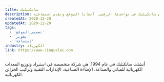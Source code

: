 ```yaml
---
title: سانكيليك
description: تعاونت يونيفارواب مع سانكيليك في تواجدها الرقمي. أنشأنا الموقع ونقدم إستضافته.
createdAt: 2020-12-20
updatedAt: 2020-12-20
tags:
  - 'تصميم_الموقع'
  - 'تطوير'
  - 'إستضافة'
industry: الكهرباء
link: https://www.cinquelec.com
---
```


أنشئت سانكيليك في عام 1994. هي شركة متخصصة في استيراد وتوزيع المعدات الكهربائية للمباني والصناعة، الإضاءة الصناعية، الإنذارات التقنية وتركيب الخزائن الكهربائية.
